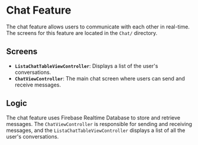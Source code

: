 # Chat Feature

The chat feature allows users to communicate with each other in real-time. The screens for this feature are located in the `Chat/` directory.

## Screens

*   **`ListaChatTableViewController`**: Displays a list of the user's conversations.
*   **`ChatViewController`**: The main chat screen where users can send and receive messages.

## Logic

The chat feature uses Firebase Realtime Database to store and retrieve messages. The `ChatViewController` is responsible for sending and receiving messages, and the `ListaChatTableViewController` displays a list of all the user's conversations.
